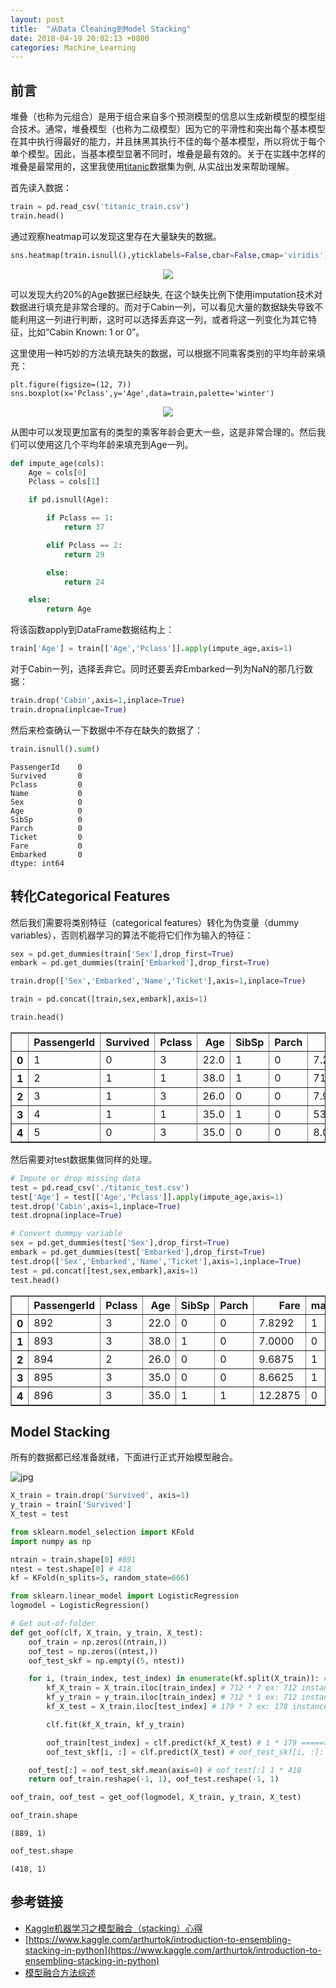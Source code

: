 ```yaml
---
layout: post
title:  "从Data Cleaning到Model Stacking"
date: 2018-04-19 20:02:13 +0800
categories: Machine_Learning
---
```


## 前言
堆叠（也称为元组合）是用于组合来自多个预测模型的信息以生成新模型的模型组合技术。通常，堆叠模型（也称为二级模型）因为它的平滑性和突出每个基本模型在其中执行得最好的能力，并且抹黑其执行不佳的每个基本模型，所以将优于每个单个模型。因此，当基本模型显著不同时，堆叠是最有效的。关于在实践中怎样的堆叠是最常用的，这里我使用[titanic](https://www.kaggle.com/c/titanic)数据集为例, 从实战出发来帮助理解。

首先读入数据：
```python
train = pd.read_csv('titanic_train.csv')
train.head()
```
通过观察heatmap可以发现这里存在大量缺失的数据。
```python
sns.heatmap(train.isnull(),yticklabels=False,cbar=False,cmap='viridis')
```
<div align="center">
    <img src="/assets/model_stacking/output_6_1.png"/>
</div>

可以发现大约20%的Age数据已经缺失, 在这个缺失比例下使用imputation技术对数据进行填充是非常合理的。而对于Cabin一列，可以看见大量的数据缺失导致不能利用这一列进行判断，这时可以选择丢弃这一列，或者将这一列变化为其它特征，比如“Cabin Known: 1 or 0”。

这里使用一种巧妙的方法填充缺失的数据，可以根据不同乘客类别的平均年龄来填充：
```
plt.figure(figsize=(12, 7))
sns.boxplot(x='Pclass',y='Age',data=train,palette='winter')
```
<div  align="center">
    <img src="/assets/model_stacking/output_19_1.png"/>
</div>

从图中可以发现更加富有的类型的乘客年龄会更大一些，这是非常合理的。然后我们可以使用这几个平均年龄来填充到Age一列。
```python
def impute_age(cols):
    Age = cols[0]
    Pclass = cols[1]

    if pd.isnull(Age):

        if Pclass == 1:
            return 37

        elif Pclass == 2:
            return 29

        else:
            return 24

    else:
        return Age
```
将该函数apply到DataFrame数据结构上：
```python
train['Age'] = train[['Age','Pclass']].apply(impute_age,axis=1)
```
对于Cabin一列，选择丢弃它。同时还要丢弃Embarked一列为NaN的那几行数据：
```python
train.drop('Cabin',axis=1,inplace=True)
train.dropna(inplcae=True)
```
然后来检查确认一下数据中不存在缺失的数据了：
```python
train.isnull().sum()
```

    PassengerId    0
    Survived       0
    Pclass         0
    Name           0
    Sex            0
    Age            0
    SibSp          0
    Parch          0
    Ticket         0
    Fare           0
    Embarked       0
    dtype: int64

## 转化Categorical Features
然后我们需要将类别特征（categorical features）转化为伪变量（dummy variables），否则机器学习的算法不能将它们作为输入的特征：
```python
sex = pd.get_dummies(train['Sex'],drop_first=True)
embark = pd.get_dummies(train['Embarked'],drop_first=True)
```

```python
train.drop(['Sex','Embarked','Name','Ticket'],axis=1,inplace=True)
```

```python
train = pd.concat([train,sex,embark],axis=1)
```

```python
train.head()
```

<div>
<style>
    .dataframe thead tr:only-child th {
        text-align: right;
    }

    .dataframe thead th {
        text-align: left;
    }

    .dataframe tbody tr th {
        vertical-align: top;
    }
</style>
<table border="1" class="dataframe">
  <thead>
    <tr style="text-align: right;">
      <th></th>
      <th>PassengerId</th>
      <th>Survived</th>
      <th>Pclass</th>
      <th>Age</th>
      <th>SibSp</th>
      <th>Parch</th>
      <th>Fare</th>
      <th>male</th>
      <th>Q</th>
      <th>S</th>
    </tr>
  </thead>
  <tbody>
    <tr>
      <th>0</th>
      <td>1</td>
      <td>0</td>
      <td>3</td>
      <td>22.0</td>
      <td>1</td>
      <td>0</td>
      <td>7.2500</td>
      <td>1</td>
      <td>0</td>
      <td>1</td>
    </tr>
    <tr>
      <th>1</th>
      <td>2</td>
      <td>1</td>
      <td>1</td>
      <td>38.0</td>
      <td>1</td>
      <td>0</td>
      <td>71.2833</td>
      <td>0</td>
      <td>0</td>
      <td>0</td>
    </tr>
    <tr>
      <th>2</th>
      <td>3</td>
      <td>1</td>
      <td>3</td>
      <td>26.0</td>
      <td>0</td>
      <td>0</td>
      <td>7.9250</td>
      <td>0</td>
      <td>0</td>
      <td>1</td>
    </tr>
    <tr>
      <th>3</th>
      <td>4</td>
      <td>1</td>
      <td>1</td>
      <td>35.0</td>
      <td>1</td>
      <td>0</td>
      <td>53.1000</td>
      <td>0</td>
      <td>0</td>
      <td>1</td>
    </tr>
    <tr>
      <th>4</th>
      <td>5</td>
      <td>0</td>
      <td>3</td>
      <td>35.0</td>
      <td>0</td>
      <td>0</td>
      <td>8.0500</td>
      <td>1</td>
      <td>0</td>
      <td>1</td>
    </tr>
  </tbody>
</table>
</div>

然后需要对test数据集做同样的处理。
```python
# Impute or drop missing data
test = pd.read_csv('./titanic_test.csv')
test['Age'] = test[['Age','Pclass']].apply(impute_age,axis=1)
test.drop('Cabin',axis=1,inplace=True)
test.dropna(inplace=True)

# Convert dummpy variable
sex = pd.get_dummies(test['Sex'],drop_first=True)
embark = pd.get_dummies(test['Embarked'],drop_first=True)
test.drop(['Sex','Embarked','Name','Ticket'],axis=1,inplace=True)
test = pd.concat([test,sex,embark],axis=1)
test.head()
```
<div>
<style>
    .dataframe thead tr:only-child th {
        text-align: right;
    }

    .dataframe thead th {
        text-align: left;
    }

    .dataframe tbody tr th {
        vertical-align: top;
    }
</style>
<table border="1" class="dataframe">
  <thead>
    <tr style="text-align: right;">
      <th></th>
      <th>PassengerId</th>
      <th>Pclass</th>
      <th>Age</th>
      <th>SibSp</th>
      <th>Parch</th>
      <th>Fare</th>
      <th>male</th>
      <th>Q</th>
      <th>S</th>
    </tr>
  </thead>
  <tbody>
    <tr>
      <th>0</th>
      <td>892</td>
      <td>3</td>
      <td>22.0</td>
      <td>0</td>
      <td>0</td>
      <td>7.8292</td>
      <td>1</td>
      <td>1</td>
      <td>0</td>
    </tr>
    <tr>
      <th>1</th>
      <td>893</td>
      <td>3</td>
      <td>38.0</td>
      <td>1</td>
      <td>0</td>
      <td>7.0000</td>
      <td>0</td>
      <td>0</td>
      <td>1</td>
    </tr>
    <tr>
      <th>2</th>
      <td>894</td>
      <td>2</td>
      <td>26.0</td>
      <td>0</td>
      <td>0</td>
      <td>9.6875</td>
      <td>1</td>
      <td>1</td>
      <td>0</td>
    </tr>
    <tr>
      <th>3</th>
      <td>895</td>
      <td>3</td>
      <td>35.0</td>
      <td>0</td>
      <td>0</td>
      <td>8.6625</td>
      <td>1</td>
      <td>0</td>
      <td>1</td>
    </tr>
    <tr>
      <th>4</th>
      <td>896</td>
      <td>3</td>
      <td>35.0</td>
      <td>1</td>
      <td>1</td>
      <td>12.2875</td>
      <td>0</td>
      <td>0</td>
      <td>1</td>
    </tr>
  </tbody>
</table>
</div>

## Model Stacking
所有的数据都已经准备就绪，下面进行正式开始模型融合。

![jpg](/assets/model_stacking/stacking.jpg)

```python
X_train = train.drop('Survived', axis=1)
y_train = train['Survived']
X_test = test
```

```python
from sklearn.model_selection import KFold
import numpy as np

ntrain = train.shape[0] #891
ntest = test.shape[0] # 418
kf = KFold(n_splits=5, random_state=666)
```

```python
from sklearn.linear_model import LogisticRegression
logmodel = LogisticRegression()
```

```python
# Get out-of-folder 
def get_oof(clf, X_train, y_train, X_test):
    oof_train = np.zeros((ntrain,))
    oof_test = np.zeros((ntest,))
    oof_test_skf = np.empty((5, ntest))

    for i, (train_index, test_index) in enumerate(kf.split(X_train)): # X_train: 891 * 7
        kf_X_train = X_train.iloc[train_index] # 712 * 7 ex: 712 instances for each fold
        kf_y_train = y_train.iloc[train_index] # 712 * 1 ex: 712 instances for each fold
        kf_X_test = X_train.iloc[test_index] # 179 * 7 ex: 178 instances for each fold

        clf.fit(kf_X_train, kf_y_train)

        oof_train[test_index] = clf.predict(kf_X_test) # 1 * 179 =====> will be 1 * 891 after 5 folds
        oof_test_skf[i, :] = clf.predict(X_test) # oof_test_skf[i, :]: 1 * 418

    oof_test[:] = oof_test_skf.mean(axis=0) # oof_test[:] 1 * 418
    return oof_train.reshape(-1, 1), oof_test.reshape(-1, 1)
```

```python
oof_train, oof_test = get_oof(logmodel, X_train, y_train, X_test)
```

```python
oof_train.shape
```
    (889, 1)

```python
oof_test.shape
```
    (418, 1)

## 参考链接
* [Kaggle机器学习之模型融合（stacking）心得](https://www.leiphone.com/news/201709/zYIOJqMzR0mJARzj.html)
* [https://www.kaggle.com/arthurtok/introduction-to-ensembling-stacking-in-python](https://www.kaggle.com/arthurtok/introduction-to-ensembling-stacking-in-python)
* [模型融合方法综述](https://zhuanlan.zhihu.com/p/25836678)

